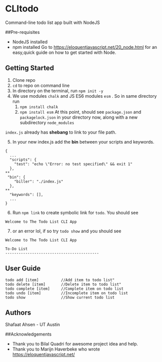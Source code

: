 # CLItodo
Command-line todo list app built with NodeJS

##Pre-requisites
- NodeJS installed
- npm installed
Go to https://eloquentjavascript.net/20_node.html for an easy,quick guide on how to get started with Node.

## Getting Started
1. Clone repo
2. `cd` to repo on command line
3. In directory on the terminal, run `npm init -y`
4. We use modules `chalk` and JS ES6 modules `esm` . So in same directory run
	1. `npm install chalk`
	2. `npm install esm`
At this point, should see `package.json` and `packagelock.json` in your directory now, along with a new subdirectory `node_modules`

`index.js` already has **shebang** to link to your file path. 

5. In your new index.js add the **bin** between your scripts and keywords.

```
{
  ...
  "scripts": {
    "test": "echo \"Error: no test specified\" && exit 1"
  },
**
 "bin": {
    "biller": "./index.js"
  },
**
  "keywords": [],
  ...
}
```

6. Run `npm link` to create symbolic link for `todo`. You should see
```
Welcome to The Todo List CLI App
```
7. or an error lol, if so try `todo show` and you should see
```
Welcome to The Todo List CLI App

To-Do List
------------------------------------------
```

## User Guide
```
todo add [item]          //Add item to todo list"
todo delete [item]       //Delete item to todo list"
todo complete [item]     //Complete item on todo list
todo undo [item]         //Incomplete item on todo list
todo show                //Show current todo list
```
## Authors
Shafaat Ahsen - UT Austin

##Acknowledgements
* Thank you to Bilal Quadri for awesome project idea and help.
* Thank you to Marijn Haverbeke who wrote https://eloquentjavascript.net/

